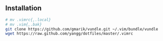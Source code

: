 

## Installation
```bash
# mv .vimrc{,.local}
# mv .vim{,.bak}
git clone https://github.com/gmarik/vundle.git ~/.vim/bundle/vundle
wget https://raw.github.com/yangg/dotfiles/master/.vimrc
```
